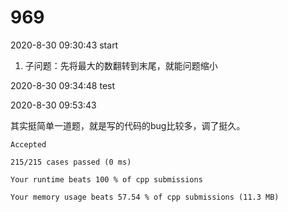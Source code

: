 # 969

2020-8-30 09:30:43
start

1. 子问题：先将最大的数翻转到末尾，就能问题缩小


2020-8-30 09:34:48
test

2020-8-30 09:53:43

其实挺简单一道题，就是写的代码的bug比较多，调了挺久。

```
Accepted

215/215 cases passed (0 ms)

Your runtime beats 100 % of cpp submissions

Your memory usage beats 57.54 % of cpp submissions (11.3 MB)
```